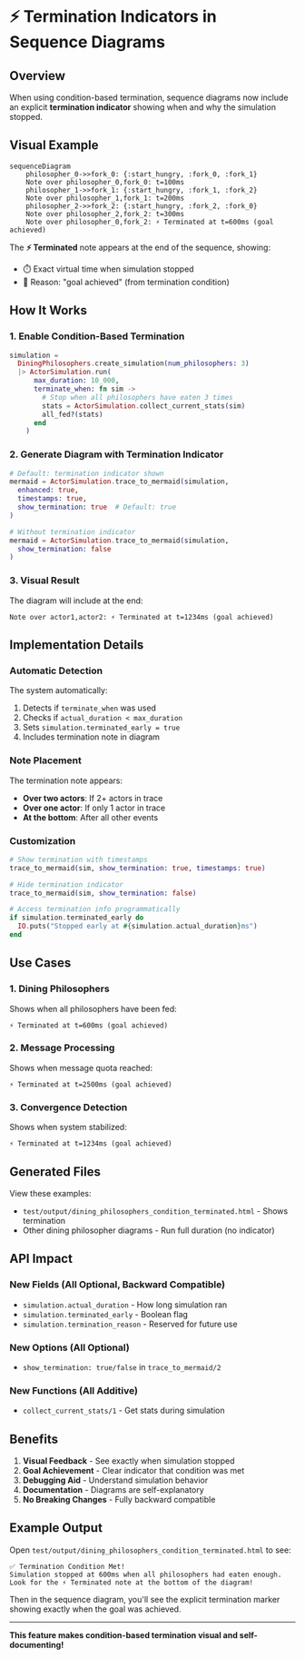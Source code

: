 # ⚡ Termination Indicators in Sequence Diagrams

## Overview

When using condition-based termination, sequence diagrams now include an
explicit **termination indicator** showing when and why the simulation stopped.

## Visual Example

```mermaid
sequenceDiagram
    philosopher_0->>fork_0: {:start_hungry, :fork_0, :fork_1}
    Note over philosopher_0,fork_0: t=100ms
    philosopher_1->>fork_1: {:start_hungry, :fork_1, :fork_2}
    Note over philosopher_1,fork_1: t=200ms
    philosopher_2->>fork_2: {:start_hungry, :fork_2, :fork_0}
    Note over philosopher_2,fork_2: t=300ms
    Note over philosopher_0,fork_2: ⚡ Terminated at t=600ms (goal achieved)
```

The **⚡ Terminated** note appears at the end of the sequence, showing:

- ⏱️ Exact virtual time when simulation stopped
- 🎯 Reason: "goal achieved" (from termination condition)

## How It Works

### 1. Enable Condition-Based Termination

```elixir
simulation =
  DiningPhilosophers.create_simulation(num_philosophers: 3)
  |> ActorSimulation.run(
      max_duration: 10_000,
      terminate_when: fn sim ->
        # Stop when all philosophers have eaten 3 times
        stats = ActorSimulation.collect_current_stats(sim)
        all_fed?(stats)
      end
    )
```

### 2. Generate Diagram with Termination Indicator

```elixir
# Default: termination indicator shown
mermaid = ActorSimulation.trace_to_mermaid(simulation,
  enhanced: true,
  timestamps: true,
  show_termination: true  # Default: true
)

# Without termination indicator
mermaid = ActorSimulation.trace_to_mermaid(simulation,
  show_termination: false
)
```

### 3. Visual Result

The diagram will include at the end:

```
Note over actor1,actor2: ⚡ Terminated at t=1234ms (goal achieved)
```

## Implementation Details

### Automatic Detection

The system automatically:

1. Detects if `terminate_when` was used
2. Checks if `actual_duration < max_duration`
3. Sets `simulation.terminated_early = true`
4. Includes termination note in diagram

### Note Placement

The termination note appears:

- **Over two actors**: If 2+ actors in trace
- **Over one actor**: If only 1 actor in trace
- **At the bottom**: After all other events

### Customization

```elixir
# Show termination with timestamps
trace_to_mermaid(sim, show_termination: true, timestamps: true)

# Hide termination indicator
trace_to_mermaid(sim, show_termination: false)

# Access termination info programmatically
if simulation.terminated_early do
  IO.puts("Stopped early at #{simulation.actual_duration}ms")
end
```

## Use Cases

### 1. Dining Philosophers

Shows when all philosophers have been fed:

```
⚡ Terminated at t=600ms (goal achieved)
```

### 2. Message Processing

Shows when message quota reached:

```
⚡ Terminated at t=2500ms (goal achieved)
```

### 3. Convergence Detection

Shows when system stabilized:

```
⚡ Terminated at t=1234ms (goal achieved)
```

## Generated Files

View these examples:

- `test/output/dining_philosophers_condition_terminated.html` - Shows
  termination
- Other dining philosopher diagrams - Run full duration (no indicator)

## API Impact

### New Fields (All Optional, Backward Compatible)

- `simulation.actual_duration` - How long simulation ran
- `simulation.terminated_early` - Boolean flag
- `simulation.termination_reason` - Reserved for future use

### New Options (All Optional)

- `show_termination: true/false` in `trace_to_mermaid/2`

### New Functions (All Additive)

- `collect_current_stats/1` - Get stats during simulation

## Benefits

1. **Visual Feedback** - See exactly when simulation stopped
2. **Goal Achievement** - Clear indicator that condition was met
3. **Debugging Aid** - Understand simulation behavior
4. **Documentation** - Diagrams are self-explanatory
5. **No Breaking Changes** - Fully backward compatible

## Example Output

Open `test/output/dining_philosophers_condition_terminated.html` to see:

```
✅ Termination Condition Met!
Simulation stopped at 600ms when all philosophers had eaten enough.
Look for the ⚡ Terminated note at the bottom of the diagram!
```

Then in the sequence diagram, you'll see the explicit termination marker showing
exactly when the goal was achieved.

---

**This feature makes condition-based termination visual and self-documenting!**
